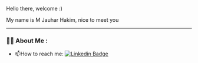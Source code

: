 Hello there, welcome :)

My name is M Jauhar Hakim, nice to meet you

---
### :man_technologist: About Me :
- :mailbox:How to reach me: [![Linkedin Badge](https://img.shields.io/badge/-Jauhar_Hakim-blue?style=flat&logo=Linkedin&logoColor=white)](https://www.linkedin.com/in/jauharhakim/)
